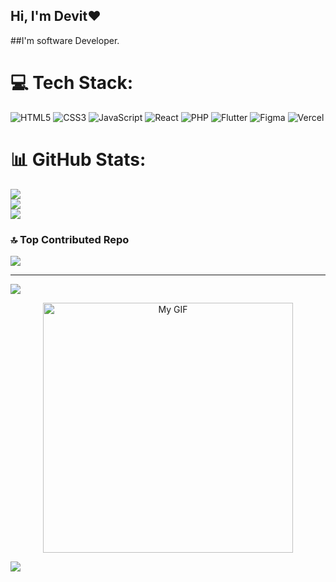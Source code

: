 ## Hi, I'm Devit❤️
##I'm software Developer.

# 💻 Tech Stack:

![HTML5](https://img.shields.io/badge/html5-%23E34F26.svg?style=for-the-badge&logo=html5&logoColor=white)
![CSS3](https://img.shields.io/badge/css3-%231572B6.svg?style=for-the-badge&logo=css3&logoColor=white) 
![JavaScript](https://img.shields.io/badge/javascript-%23323330.svg?style=for-the-badge&logo=javascript&logoColor=%23F7DF1E)
![React](https://img.shields.io/badge/react-%2320232a.svg?style=for-the-badge&logo=react&logoColor=%2361DAFB) 
![PHP](https://img.shields.io/badge/php-%23777BB4.svg?style=for-the-badge&logo=php&logoColor=white) 
![Flutter](https://img.shields.io/badge/Flutter-%2302569B.svg?style=for-the-badge&logo=Flutter&logoColor=white) 
![Figma](https://img.shields.io/badge/figma-%23F24E1E.svg?style=for-the-badge&logo=figma&logoColor=white)
![Vercel](https://img.shields.io/badge/vercel-%23000000.svg?style=for-the-badge&logo=vercel&logoColor=white) 

# 📊 GitHub Stats:
![](https://github-readme-stats.vercel.app/api?username=chydevit&theme=codeSTACKr&hide_border=false&include_all_commits=false&count_private=false)<br/>
![](https://nirzak-streak-stats.vercel.app/?user=chydevit&theme=codeSTACKr&hide_border=false)<br/>
![](https://github-readme-stats.vercel.app/api/top-langs/?username=chydevit&theme=codeSTACKr&hide_border=false&include_all_commits=false&count_private=false&layout=compact)

### 🔝 Top Contributed Repo
![](https://github-contributor-stats.vercel.app/api?username=chydevit&limit=5&theme=dark&combine_all_yearly_contributions=true)

---
[![](https://visitcount.itsvg.in/api?id=chydevit&icon=0&color=0)](https://visitcount.itsvg.in)

<!-- Proudly created with GPRM ( https://gprm.itsvg.in ) -->

<p align="center">
  <img src="https://media0.giphy.com/media/mvUVfiZvPBjO6zyvAE/giphy.gif?cid=6c09b952nzus03k50uciltnp4hh1495j4asz18ki1p47wc6h&ep=v1_internal_gif_by_id&rid=giphy.gif&ct=s" alt="My GIF" width="400"/>
</p>

![](https://komarev.com/ghpvc/?username=chydevit&color=green&styles=for-the-badge)
